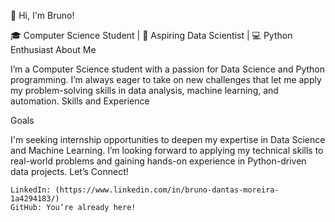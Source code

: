 👋 Hi, I'm Bruno!

🎓 Computer Science Student | 🌱 Aspiring Data Scientist | 💻 Python Enthusiast
About Me

I’m a Computer Science student with a passion for Data Science and Python programming. I’m always eager to take on new challenges that let me apply my problem-solving skills in data analysis, machine learning, and automation.
Skills and Experience

Goals

I'm seeking internship opportunities to deepen my expertise in Data Science and Machine Learning. I’m looking forward to applying my technical skills to real-world problems and gaining hands-on experience in Python-driven data projects.
Let’s Connect!

    LinkedIn: (https://www.linkedin.com/in/bruno-dantas-moreira-1a4294183/)
    GitHub: You’re already here!
